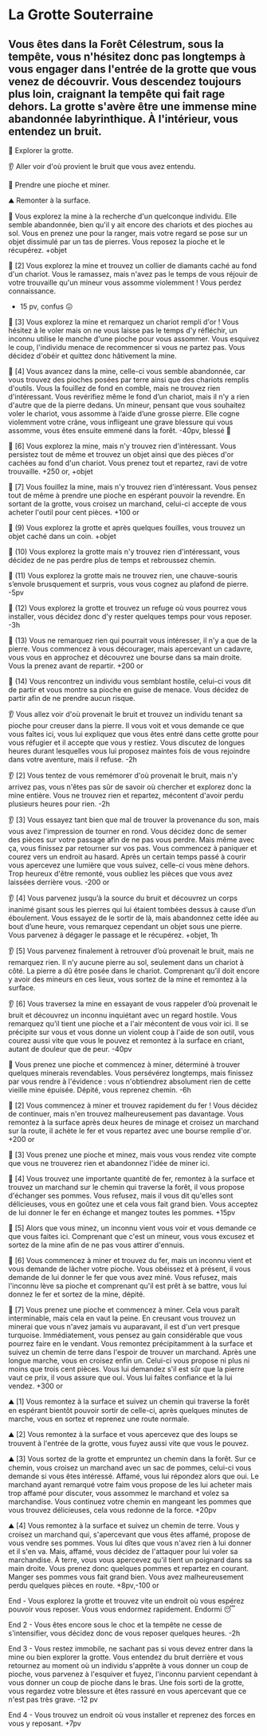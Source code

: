 # La Grotte Souterraine

## Vous êtes dans la Forêt Célestrum, sous la tempête, vous n'hésitez donc pas longtemps à vous engager dans l'entrée de la grotte que vous venez de découvrir. Vous descendez toujours plus loin, craignant la tempête qui fait rage dehors. La grotte s'avère être une immense mine abandonnée labyrinthique. À l'intérieur, vous entendez un bruit.

🔎 Explorer la grotte.

👂 Aller voir d'où provient le bruit que vous avez entendu.

💎 Prendre une pioche et miner.

⛰️ Remonter à la surface.

🔎 Vous explorez la mine à la recherche d'un quelconque individu. Elle semble abandonnée, bien qu'il y ait encore des chariots et des pioches au sol. Vous en prenez une pour la ranger, mais votre regard se pose sur un objet dissimulé par un tas de pierres. Vous reposez la pioche et le récupérez. 
+objet

🔎 [2] Vous explorez la mine et trouvez un collier de diamants caché au fond d'un chariot. Vous le ramassez, mais n'avez pas le temps de vous réjouir de votre trouvaille qu'un mineur vous assomme violemment ! Vous perdez connaissance. 
- 15 pv, confus 😖

🔎 [3] Vous explorez la mine et remarquez un chariot rempli d'or ! Vous hésitez à le voler mais on ne vous laisse pas le temps d'y réfléchir, un inconnu utilise le manche d'une pioche pour vous assommer. Vous esquivez le coup, l'individu menace de recommencer si vous ne partez pas. Vous décidez d'obéir et quittez donc hâtivement la mine.

🔎 [4] Vous avancez dans la mine, celle-ci vous semble abandonnée, car vous trouvez des pioches posées par terre ainsi que des chariots remplis d'outils. Vous la fouillez de fond en comble, mais ne trouvez rien d'intéressant. Vous revérifiez même le fond d’un chariot, mais il n'y a rien d'autre que de la pierre dedans. Un mineur, pensant que vous souhaitez voler le chariot, vous assomme à l’aide d’une grosse pierre. Elle cogne violemment votre crâne, vous infligeant une grave blessure qui vous assomme, vous êtes ensuite emmené dans la forêt.
-40pv, blessé 🤕

🔎 [6] Vous explorez la mine, mais n'y trouvez rien d'intéressant. Vous persistez tout de même et trouvez un objet ainsi que des pièces d'or cachées au fond d'un chariot. Vous prenez tout et repartez, ravi de votre trouvaille. 
+250 or, +objet

🔎 [7] Vous fouillez la mine, mais n'y trouvez rien d'intéressant. Vous pensez tout de même à prendre une pioche en espérant pouvoir la revendre. En sortant de la grotte, vous croisez un marchand, celui-ci accepte de vous acheter l'outil pour cent pièces. 
+100 or

🔎 (9) Vous explorez la grotte et après quelques fouilles, vous trouvez un objet caché dans un coin.
+objet

🔎 (10) Vous explorez la grotte mais n'y trouvez rien d'intéressant, vous décidez de ne pas perdre plus de temps et rebroussez chemin.

🔎 (11) Vous explorez la grotte mais ne trouvez rien, une chauve-souris s’envole brusquement et surpris, vous vous cognez au plafond de pierre. 
-5pv

🔎 (12) Vous explorez la grotte et trouvez un refuge où vous pourrez vous installer, vous décidez donc d'y rester quelques temps pour vous reposer. 
-3h

🔎 (13) Vous ne remarquez rien qui pourrait vous intéresser, il n'y a que de la pierre. Vous commencez à vous décourager, mais apercevant un cadavre, vous vous en approchez et découvrez une bourse dans sa main droite. Vous la prenez avant de repartir. 
+200 or

🔎 (14) Vous rencontrez un individu vous semblant hostile, celui-ci vous dit de partir et vous montre sa pioche en guise de menace. Vous décidez de partir afin de ne prendre aucun risque.

👂 Vous allez voir d'où provenait le bruit et trouvez un individu tenant sa pioche pour creuser dans la pierre. Il vous voit et vous demande ce que vous faîtes ici, vous lui expliquez que vous êtes entré dans cette grotte pour vous réfugier et il accepte que vous y restiez. Vous discutez de longues heures durant lesquelles vous lui proposez maintes fois de vous rejoindre dans votre aventure, mais il refuse.
-2h

👂 [2] Vous tentez de vous remémorer d'où provenait le bruit, mais n'y arrivez pas, vous n'êtes pas sûr de savoir où chercher et explorez donc la mine entière. Vous ne trouvez rien et repartez, mécontent d'avoir perdu plusieurs heures pour rien.
-2h 

👂 [3] Vous essayez tant bien que mal de trouver la provenance du son, mais vous avez l'impression de tourner en rond. Vous décidez donc de semer des pièces sur votre passage afin de ne pas vous perdre. Mais même avec ça, vous finissez par retourner sur vos pas. Vous commencez à paniquer et courez vers un endroit au hasard. Après un certain temps passé à courir vous apercevez une lumière que vous suivez, celle-ci vous mène dehors. Trop heureux d'être remonté, vous oubliez les pièces que vous avez laissées derrière vous.
-200 or 

👂 [4] Vous parvenez jusqu’à la source du bruit et découvrez un corps inanimé gisant sous les pierres qui lui étaient tombées dessus à cause d’un éboulement. Vous essayez de le sortir de là, mais abandonnez cette idée au bout d’une heure, vous remarquez cependant un objet sous une pierre. Vous parvenez à dégager le passage et le récupérez.
+objet, 1h

👂 [5] Vous parvenez finalement à retrouver d’où provenait le bruit, mais ne remarquez rien. Il n’y aucune pierre au sol, seulement dans un chariot à côté. La pierre a dû être posée dans le chariot. Comprenant qu’il doit encore y avoir des mineurs en ces lieux, vous sortez de la mine et remontez à la surface.

👂 [6] Vous traversez la mine en essayant de vous rappeler d’où provenait le bruit et découvrez un inconnu inquiétant avec un regard hostile. Vous remarquez qu’il tient une pioche et a l'air mécontent de vous voir ici. Il se précipite sur vous et vous donne un violent coup à l'aide de son outil, vous courez aussi vite que vous le pouvez et remontez à la surface en criant, autant de douleur que de peur.
-40pv

💎 Vous prenez une pioche et commencez à miner, déterminé à trouver quelques minerais revendables. Vous persévérez longtemps, mais finissez par vous rendre à l'évidence : vous n'obtiendrez absolument rien de cette vieille mine épuisée. Dépité, vous reprenez chemin.
-6h

💎 [2] Vous commencez à miner et trouvez rapidement du fer ! Vous décidez de continuer, mais n'en trouvez malheureusement pas davantage. Vous remontez à la surface après deux heures de minage et croisez un marchand sur la route, il achète le fer et vous repartez avec une bourse remplie d'or. 
+200 or

💎 [3] Vous prenez une pioche et minez, mais vous vous rendez vite compte que vous ne trouverez rien et abandonnez l'idée de miner ici.

💎 [4] Vous trouvez une importante quantité de fer, remontez à la surface et trouvez un marchand sur le chemin qui traverse la forêt, il vous propose d'échanger ses pommes. Vous refusez, mais il vous dit qu'elles sont délicieuses, vous en goûtez une et cela vous fait grand bien. Vous acceptez de lui donner le fer en échange et mangez toutes les pommes.
+15pv

💎 [5] Alors que vous minez, un inconnu vient vous voir et vous demande ce que vous faites ici. Comprenant que c'est un mineur, vous vous excusez et sortez de la mine afin de ne pas vous attirer d'ennuis.

💎 [6] Vous commencez à miner et trouvez du fer, mais un inconnu vient et vous demande de lâcher votre pioche. Vous obéissez et à présent, il vous demande de lui donner le fer que vous avez miné. Vous refusez, mais l'inconnu lève sa pioche et comprenant qu'il est prêt à se battre, vous lui donnez le fer et sortez de la mine, dépité.

💎 [7] Vous prenez une pioche et commencez à miner. Cela vous paraît interminable, mais cela en vaut la peine. En creusant vous trouvez un minerai que vous n'avez jamais vu auparavant, il est d'un vert presque turquoise. Immédiatement, vous pensez au gain considérable que vous pourrez faire en le vendant. Vous remontez précipitamment à la surface et suivez un chemin de terre dans l'espoir de trouver un marchand. Après une longue marche, vous en croisez enfin un. Celui-ci vous propose ni plus ni moins que trois cent pièces. Vous lui demandez s'il est sûr que la pierre vaut ce prix, il vous assure que oui. Vous lui faîtes confiance et la lui vendez.
+300 or

⛰️ [1] Vous remontez à la surface et suivez un chemin qui traverse la forêt en espérant bientôt pouvoir sortir de celle-ci, après quelques minutes de marche, vous en sortez et reprenez une route normale.

⛰️ [2] Vous remontez à la surface et vous apercevez que des loups se trouvent à l'entrée de la grotte, vous fuyez aussi vite que vous le pouvez.

⛰️ [3] Vous sortez de la grotte et empruntez un chemin dans la forêt. Sur ce chemin, vous croisez un marchand avec un sac de pommes, celui-ci vous demande si vous êtes intéressé. Affamé, vous lui répondez alors que oui. Le marchand ayant remarqué votre faim vous propose de les lui acheter mais trop affamé pour discuter, vous assommez le marchand et volez sa marchandise. Vous continuez votre chemin en mangeant les pommes que vous trouvez délicieuses, cela vous redonne de la force.
+20pv

⛰️ [4] Vous remontez à la surface et suivez un chemin de terre. Vous y croisez un marchand qui, s'apercevant que vous êtes affamé, propose de vous vendre ses pommes. Vous lui dîtes que vous n'avez rien à lui donner et il s'en va. Mais, affamé, vous décidez de l'attaquer pour lui voler sa marchandise. À terre, vous vous apercevez qu'il tient un poignard dans sa main droite. Vous prenez donc quelques pommes et repartez en courant. Manger ses pommes vous fait grand bien. Vous avez malheureusement perdu quelques pièces en route.
+8pv,-100 or

End - Vous explorez la grotte et trouvez vite un endroit où vous espérez pouvoir vous reposer. Vous vous endormez rapidement. 
Endormi 😴

End 2 - Vous êtes encore sous le choc et la tempête ne cesse de s'intensifier, vous décidez donc de vous reposer quelques heures.
-2h

End 3 - Vous restez immobile, ne sachant pas si vous devez entrer dans la mine ou bien explorer la grotte. Vous entendez du bruit derrière et vous retournez au moment où un individu s'apprête à vous donner un coup de pioche, vous parvenez à l'esquiver et fuyez, l'inconnu parvient cependant à vous donner un coup de pioche dans le bras. Une fois sorti de la grotte, vous regardez votre blessure et êtes rassuré en vous apercevant que ce n'est pas très grave.
-12 pv

End 4 - Vous trouvez un endroit où vous installer et reprenez des forces en vous y reposant.
+7pv
